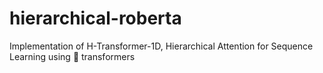 # hierarchical-roberta
Implementation of H-Transformer-1D, Hierarchical Attention for Sequence Learning using 🤗 transformers

